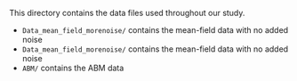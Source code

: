 This directory contains the data files used throughout our study.

* `Data_mean_field_morenoise/` contains the mean-field data with no added noise
* `Data_mean_field_morenoise/` contains the mean-field data with no added noise
* `ABM/` contains the ABM data
